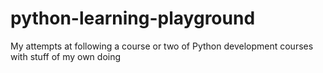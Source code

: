 # python-learning-playground
My attempts at following a course or two of Python development courses with stuff of my own doing
